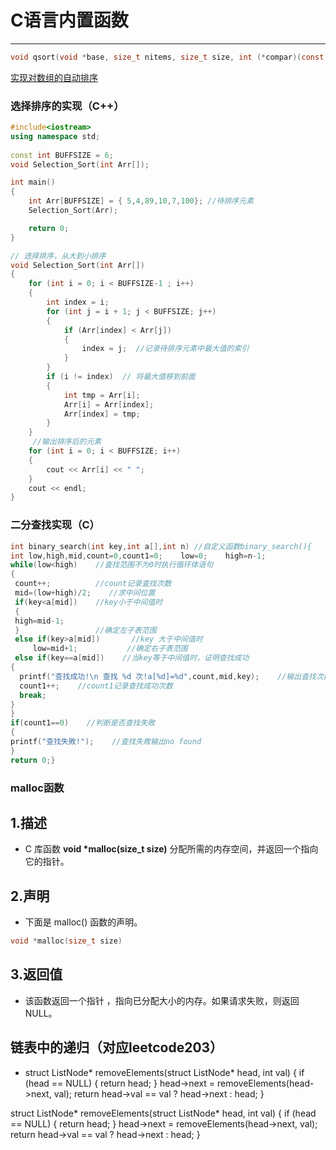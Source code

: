 # C语言内置函数

***

```c
void qsort(void *base, size_t nitems, size_t size, int (*compar)(const void *, const void*))
```

<u>实现对数组的自动排序</u>

### 选择排序的实现（C++）

```cpp
#include<iostream>
using namespace std;
 
const int BUFFSIZE = 6;
void Selection_Sort(int Arr[]);

int main()
{
	int Arr[BUFFSIZE] = { 5,4,89,10,7,100}; //待排序元素
	Selection_Sort(Arr);

	return 0;
}

// 选择排序，从大到小排序
void Selection_Sort(int Arr[])
{
	for (int i = 0; i < BUFFSIZE-1 ; i++)  
	{
		int index = i;
		for (int j = i + 1; j < BUFFSIZE; j++)
		{			
			if (Arr[index] < Arr[j])
			{
				index = j;  //记录待排序元素中最大值的索引		 		
			}
		}
		if (i != index)  // 将最大值移到前面
		{
			int tmp = Arr[i];
			Arr[i] = Arr[index];
			Arr[index] = tmp;
		}
	}
     //输出排序后的元素
	for (int i = 0; i < BUFFSIZE; i++)
	{
		cout << Arr[i] << " ";
	}
	cout << endl;
}
```

### 二分查找实现（C）

```c
int binary_search(int key,int a[],int n) //自定义函数binary_search(){    
int low,high,mid,count=0,count1=0;    low=0;    high=n-1;    
while(low<high)    //査找范围不为0时执行循环体语句    
{        
 count++;          //count记录査找次数        
 mid=(low+high)/2;    //求中间位置        
 if(key<a[mid])    //key小于中间值时            
 {
 high=mid-1;
 }                 //确定左子表范围        
 else if(key>a[mid])       //key 大于中间值时            
     low=mid+1;           //确定右子表范围        
 else if(key==a[mid])    //当key等于中间值时，证明查找成功        
{            
  printf("查找成功!\n 查找 %d 次!a[%d]=%d",count,mid,key);    //输出査找次数及所査找元素在数组中的位置            
  count1++;    //count1记录查找成功次数            
  break;        
}    
}    
if(count1==0)    //判断是否查找失敗        
{
printf("查找失敗!");    //査找失敗输出no found    
}
return 0;}
```

### malloc函数

## 1.描述

* C 库函数 **void \*malloc(size_t size)** 分配所需的内存空间，并返回一个指向它的指针。

## 2.声明

* 下面是 malloc() 函数的声明。

```c
void *malloc(size_t size)
```

## 3.返回值

* 该函数返回一个指针 ，指向已分配大小的内存。如果请求失败，则返回 NULL。

## 链表中的递归（对应leetcode203）

* struct ListNode* removeElements(struct ListNode* head, int val) {
      if (head == NULL) {
          return head;
      }
      head->next = removeElements(head->next, val);
      return head->val == val ? head->next : head;
  }

struct ListNode* removeElements(struct ListNode* head, int val) {
    if (head == NULL) {
        return head;
    }
    head->next = removeElements(head->next, val);
    return head->val == val ? head->next : head;
} 

